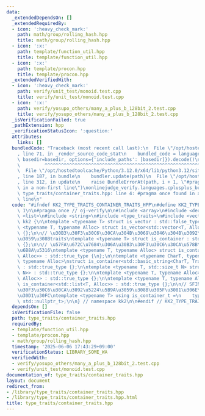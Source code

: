 ```yaml
---
data:
  _extendedDependsOn: []
  _extendedRequiredBy:
  - icon: ':heavy_check_mark:'
    path: math/group/rolling_hash.hpp
    title: math/group/rolling_hash.hpp
  - icon: ':x:'
    path: template/function_util.hpp
    title: template/function_util.hpp
  - icon: ':x:'
    path: template/procon.hpp
    title: template/procon.hpp
  _extendedVerifiedWith:
  - icon: ':heavy_check_mark:'
    path: verify/unit_test/monoid.test.cpp
    title: verify/unit_test/monoid.test.cpp
  - icon: ':x:'
    path: verify/yosupo_others/many_a_plus_b_128bit_2.test.cpp
    title: verify/yosupo_others/many_a_plus_b_128bit_2.test.cpp
  _isVerificationFailed: true
  _pathExtension: hpp
  _verificationStatusIcon: ':question:'
  attributes:
    links: []
  bundledCode: "Traceback (most recent call last):\n  File \"/opt/hostedtoolcache/Python/3.12.0/x64/lib/python3.12/site-packages/onlinejudge_verify/documentation/build.py\"\
    , line 71, in _render_source_code_stat\n    bundled_code = language.bundle(stat.path,\
    \ basedir=basedir, options={'include_paths': [basedir]}).decode()\n          \
    \         ^^^^^^^^^^^^^^^^^^^^^^^^^^^^^^^^^^^^^^^^^^^^^^^^^^^^^^^^^^^^^^^^^^^^^^^^^^^^^^^^^\n\
    \  File \"/opt/hostedtoolcache/Python/3.12.0/x64/lib/python3.12/site-packages/onlinejudge_verify/languages/cplusplus.py\"\
    , line 187, in bundle\n    bundler.update(path)\n  File \"/opt/hostedtoolcache/Python/3.12.0/x64/lib/python3.12/site-packages/onlinejudge_verify/languages/cplusplus_bundle.py\"\
    , line 312, in update\n    raise BundleErrorAt(path, i + 1, \"#pragma once found\
    \ in a non-first line\")\nonlinejudge_verify.languages.cplusplus_bundle.BundleErrorAt:\
    \ type_traits/container_traits.hpp: line 4: #pragma once found in a non-first\
    \ line\n"
  code: "#ifndef KK2_TYPE_TRAITS_CONTAINER_TRAITS_HPP\n#define KK2_TYPE_TRAITS_CONTAINER_TRAITS_HPP\
    \ 1\n\n#pragma once // oj-verify\n\n#include <array>\n#include <deque>\n#include\
    \ <list>\n#include <string>\n#include <type_traits>\n#include <vector>\n\nnamespace\
    \ kk2 {\n\ntemplate <typename T> struct is_vector : std::false_type {};\ntemplate\
    \ <typename T, typename Alloc> struct is_vector<std::vector<T, Alloc>> : std::true_type\
    \ {};\n\n// \u30B3\u30F3\u30C6\u30CA\u304B\u3069\u3046\u304B\u3092\u5224\u5B9A\
    \u3059\u308Btraits\ntemplate <typename T> struct is_container : std::false_type\
    \ {};\n\n// \u57FA\u672C\u7684\u306A\u30B3\u30F3\u30C6\u30CA\u578B\u306E\u7279\
    \u6B8A\u5316\ntemplate <typename T, typename Alloc> struct is_container<std::vector<T,\
    \ Alloc>> : std::true_type {\n};\n\ntemplate <typename CharT, typename Traits,\
    \ typename Alloc>\nstruct is_container<std::basic_string<CharT, Traits, Alloc>>\
    \ : std::true_type {};\n\ntemplate <typename T, std::size_t N> struct is_container<std::array<T,\
    \ N>> : std::true_type {};\n\ntemplate <typename T, typename Alloc> struct is_container<std::deque<T,\
    \ Alloc>> : std::true_type {};\n\ntemplate <typename T, typename Alloc> struct\
    \ is_container<std::list<T, Alloc>> : std::true_type {};\n\n// SFINAE\u3067\u30B3\
    \u30F3\u30C6\u30CA\u3092\u5224\u5B9A\u3059\u308B\u305F\u3081\u306E\u30D8\u30EB\
    \u30D1\u30FC\ntemplate <typename T> using is_container_t =\n    typename std::enable_if_t<is_container<T>::value,\
    \ std::nullptr_t>;\n\n} // namespace kk2\n\n#endif // KK2_TYPE_TRAITS_CONTAINER_TRAITS_HPP\n"
  dependsOn: []
  isVerificationFile: false
  path: type_traits/container_traits.hpp
  requiredBy:
  - template/function_util.hpp
  - template/procon.hpp
  - math/group/rolling_hash.hpp
  timestamp: '2025-06-06 17:43:29+09:00'
  verificationStatus: LIBRARY_SOME_WA
  verifiedWith:
  - verify/yosupo_others/many_a_plus_b_128bit_2.test.cpp
  - verify/unit_test/monoid.test.cpp
documentation_of: type_traits/container_traits.hpp
layout: document
redirect_from:
- /library/type_traits/container_traits.hpp
- /library/type_traits/container_traits.hpp.html
title: type_traits/container_traits.hpp
---
```


